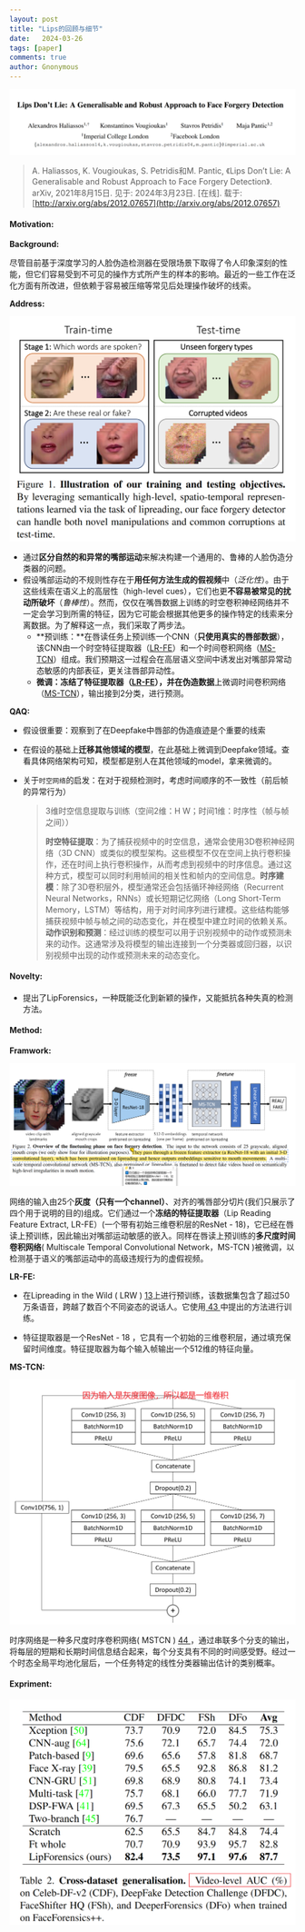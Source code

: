 ```yaml
---
layout: post
title: "Lips的回顾与细节"
date:   2024-03-26
tags: [paper]
comments: true
author: Gnonymous
---
```


<center><img src="../images/Lips_paper.png"></center>

>A. Haliassos, K. Vougioukas, S. Petridis和M. Pantic, 《Lips Don’t Lie: A Generalisable and Robust Approach to Face Forgery Detection》. arXiv, 2021年8月15日. 见于: 2024年3月23日. [在线]. 载于: [http://arxiv.org/abs/2012.07657](http://arxiv.org/abs/2012.07657)

#### Motivation:

**Background:**

尽管目前基于深度学习的人脸伪造检测器在受限场景下取得了令人印象深刻的性能，但它们容易受到不可见的操作方式所产生的样本的影响。最近的一些工作在泛化方面有所改进，但依赖于容易被压缩等常见后处理操作破坏的线索。

**Address:**

<center><img src="../images/Lips_address.png">
</center>




* 通过**区分自然的和异常的嘴部运动**来解决构建一个通用的、鲁棒的人脸伪造分类器的问题。
* 假设嘴部运动的不规则性存在于**用任何方法生成的假视频**中（*泛化性*）。由于这些线索在语义上的高层性（high-level cues），它们也更**不容易被常见的扰动所破坏**（*鲁棒性*）。然而，仅仅在嘴唇数据上训练的时空卷积神经网络并不一定会学习到所需的特征，因为它可能会根据其他更多的操作特定的线索来分离数据。为了解释这一点，我们采取了两步法。
  * **预训练：**在唇读任务上预训练一个CNN（**只使用真实的唇部数据**），该CNN由一个时空特征提取器（[LR-FE](#LR-FE)）和一个时间卷积网络（[MS-TCN](#MS-TCN)）组成。我们预期这一过程会在高层语义空间中诱发出对嘴部异常动态敏感的内部表征，更关注唇部异动性。
  * **微调：**冻结了特征提取器（[LR-FE](#LR-FE)），并在**伪造数据**上微调时间卷积网络（[MS-TCN](#MS-TCN)），输出接到2分类，进行预测。

**QAQ:**

* 假设很重要：观察到了在Deepfake中唇部的伪造痕迹是个重要的线索

* 在假设的基础上**迁移其他领域的模型**，在此基础上微调到Deepfake领域。查看具体网络架构可知，模型都是别人在其他领域的model，拿来微调的。

* 关于`时空网络`的启发：在对于视频检测时，考虑时间顺序的不一致性（前后帧的异常行为）

  >3维时空信息提取与训练（空间2维：H W；时间1维：时序性（帧与帧之间））
  >
  >**时空特征提取**：为了捕获视频中的时空信息，通常会使用3D卷积神经网络（3D CNN）或类似的模型架构。这些模型不仅在空间上执行卷积操作，还在时间上执行卷积操作，从而考虑到视频中的时序信息。通过这种方式，模型可以同时利用帧间的相关性和帧内的空间信息。**时序建模**：除了3D卷积层外，模型通常还会包括循环神经网络（Recurrent Neural Networks，RNNs）或长短期记忆网络（Long Short-Term  Memory，LSTM）等结构，用于对时间序列进行建模。这些结构能够捕获视频中帧与帧之间的动态变化，并在模型中建立时间的依赖关系。**动作识别和预测**：经过训练的模型可以用于识别视频中的动作或预测未来的动作。这通常涉及将模型的输出连接到一个分类器或回归器，以识别视频中出现的动作或预测未来的动态变化。

#### Novelty:

* 提出了LipForensics，一种既能泛化到新颖的操作，又能抵抗各种失真的检测方法。

#### Method:

**Framwork:**

<center><img src=" ../images/Lips_framwork.png">
</center>


网络的输入由25个**灰度（只有一个channel）**、对齐的嘴唇部分切片(我们只展示了四个用于说明的目的)组成。它们通过一个**冻结的特征提取器**（Lip Reading Feature Extract, LR-FE）(一个带有初始三维卷积层的ResNet - 18)，它已经在唇读上预训练，因此输出对嘴部运动敏感的嵌入。同样在唇读上预训练的**多尺度时间卷积网络**( Multiscale Temporal Convolutional Network，MS-TCN )被微调，以检测基于语义的嘴部运动中的高级违规行为的虚假视频。

**<span id="LR-FE">LR-FE:</span>**

* 在Lipreading in the Wild ( LRW ) [13][2]上进行预训练，该数据集包含了超过50万条语音，跨越了数百个不同姿态的说话人。它使用[ 43 ][1]中提出的方法进行训练。

* 特征提取器是一个ResNet - 18 ，它具有一个初始的三维卷积层，通过填充保留时间维度。特征提取器为每个输入帧输出一个512维的特征向量。

**<span id="MS-TCN">MS-TCN:</span>**

<center><img src="../images/Lips_LR-FE.png">
</center>


时序网络是一种多尺度时序卷积网络( MSTCN ) [ 44 ][3]，通过串联多个分支的输出，将每层的短期和长期时间信息结合起来，每个分支具有不同的时间感受野。经过一个时态全局平均池化层后，一个任务特定的线性分类器输出估计的类别概率。

#### Expriment:

<center><img src="../images/Lips_exp.png">
</center>

[1]:https://ieeexplore.ieee.org/abstract/document/9415063	"Towards practical lipreading with distilled and efficient models."
[2]:https://link.springer.com/chapter/10.1007/978-3-319-54184-6_6	"Lip reading in the wild."
[3]:https://ieeexplore.ieee.org/abstract/document/9053841Lipreading "using temporal convolutional networks."


